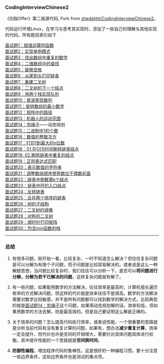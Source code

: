 ### CodingInterviewChinese2
《剑指Offer》第二版源代码, Fork from [zhedahht/CodingInterviewChinese2](https://github.com/zhedahht/CodingInterviewChinese2)。

代码运行环境Linux，在学习与思考其实现时，添加了一些自己的理解与其他实现的代码。所有题目索引如下

[面试题1：赋值运算符函数](./codes/01_AssignmentOperator/AssignmentOperator.cpp)           
[面试题2：实现单例模式](./codes/02_Singleton/singleton.cpp)                  
[面试题3：找出数组中重复的数字](./codes/03_DuplicationInArray)        
[面试题4：二维数组中的查找](./codes/04_FindInPartiallySortedMatrix/FindInPartiallySortedMatrix.cpp)           
[面试题5：替换空格](./codes/05_ReplaceSpaces/ReplaceSpaces.cpp)           
[面试题6：从尾到头打印链表](./codes/06_PrintListInReversedOrder/PrintListInReversedOrder.cpp)             
[面试题7：重建二叉树](./codes/07_ConstructBinaryTree/ConstructBinaryTree.cpp)         
[面试题8：二叉树的下一个结点](./codes/08_NextNodeInBinaryTrees/NextNodeInBinaryTrees.cpp)             
[面试题9：用两个栈实现队列](./codes/09_QueueWithTwoStacks/QueueWithTwoStacks.cpp)             
[面试题10：斐波那契数列](./codes/10_Fibonacci/Fibonacci.cpp)              
[面试题11：旋转数组的最小数字](./codes/11_MinNumberInRotatedArray/MinNumberInRotatedArray.cpp)            
[面试题12：矩阵中的路径](./codes/12_StringPathInMatrix/StringPathInMatrix.cpp)            
[面试题13：机器人的运动范围](./codes/13_RobotMove/RobotMove.cpp)          
[面试题14：剪绳子](./codes/14_CuttingRope/CuttingRope.cpp)——动态规划              
[面试题15：二进制中1的个数](./codes/15_NumberOf1Binary/NumberOf1InBinary.cpp)         
[面试题16：数值的整数次方](./codes/16_Power/Power.cpp)            
[面试题17：打印1到最大的n位数](./codes/17_Print1ToMaxOfNDigits/Print1ToMaxOfNDigits.cpp)          
[面试题18：01.在O(1)时间删除链表结点](./codes/18_01_DeleteNodeInList/DeleteNodeInList.cpp)            
[面试题18: 02.删除链表中重复的结点](./codes/18_02_DeleteDuplicatedNode/DeleteDuplicatedNode.cpp)          
[面试题19：正则表达式匹配](./codes/19_RegularExpressionsMatching/RegularExpressions.cpp)          
[面试题20：表示数值的字符串](./codes/20_NumericStrings/NumericStrings.cpp)            
[面试题21：调整数组顺序使奇数位于偶数前面](./codes/21_ReorderArray/ReorderArray.cpp)          
[面试题22：链表中倒数第k个结点](./codes/22_KthNodeFromEnd/KthNodeFromEnd.cpp)         
[面试题23：链表中环的入口结点](./codes/23_EntryNodeInListLoop/EntryNodeInListLoop.cpp)            
[面试题24：反转链表](./codes/24_ReverseList/ReverseList.cpp)          
[面试题25：合并两个排序的链表](./codes/25_MergeSortedLists/MergeSortedLists.cpp)          
[面试题26：树的子结构](./codes/26_SubstructureInTree/SubstructureInTree.cpp)                  
[面试题27：二叉树的镜像](./codes/27_MirrorOfBinaryTree/MirrorOfBinaryTree.cpp)            
[面试题28：对称的二叉树](./codes/28_SymmetricalBinaryTree.cpp)          
[面试题29：顺时针打印矩阵](./codes/29_PrintMatrix/PrintMatrix.cpp)          
[面试题30：包含min函数的栈](./codes/30_MinInStack/StackWithMin.h)


---
### 总结

1. 有很多问题，刚开始一看，比较复杂，一时不知道怎么解决？但往往复杂问题是可以分解为有限个子问题，而子问题是比较容易解决的。或者说是这么一种解题思想，当问题比较复杂时，我们往往可以分析一下，是否可以**将问题进行分解，分解为若干已解决的问题**，这样复杂问题就有解了。     

2. 有一些问题，如果能用数学的方法解决，往往效率是最高的，计算机擅长遍历枚举的方式解决问题，但这样的代价就是效率往往不是很高。数学的方法解决需要对数学比较敏感，并不是所有问题都可以找到数学的解决方式。比较典型的就是[面试题14：剪绳子](./14_CuttingRope)这个问题，如果用动态规划解的话，效率较低，但如果用数学的方法去解，则是最高效的。但是自己要证明这么解是正确的。

3. 关于效率的问题？怎么提高代码执行效率，或者说性能，一个很重要的思路就是分析当前代码有没有重复计算的问题，如果有，想办法**减少重复计算**，效率一定会提升，但代价也许是空间的开销增大，需要针对具体问题具体进行权衡。其中提升性能的一个思路就是**空间换时间**。

4. **防御性编程**，增加程序代码的鲁棒性。这是很好的一种编程习惯。要十分注意一些边界条件，这些边界条件也是测试的重点项。